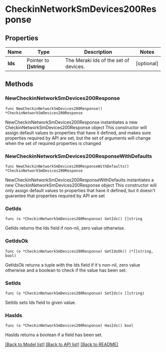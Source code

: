 # CheckinNetworkSmDevices200Response

## Properties

Name | Type | Description | Notes
------------ | ------------- | ------------- | -------------
**Ids** | Pointer to **[]string** | The Meraki Ids of the set of devices. | [optional] 

## Methods

### NewCheckinNetworkSmDevices200Response

`func NewCheckinNetworkSmDevices200Response() *CheckinNetworkSmDevices200Response`

NewCheckinNetworkSmDevices200Response instantiates a new CheckinNetworkSmDevices200Response object
This constructor will assign default values to properties that have it defined,
and makes sure properties required by API are set, but the set of arguments
will change when the set of required properties is changed

### NewCheckinNetworkSmDevices200ResponseWithDefaults

`func NewCheckinNetworkSmDevices200ResponseWithDefaults() *CheckinNetworkSmDevices200Response`

NewCheckinNetworkSmDevices200ResponseWithDefaults instantiates a new CheckinNetworkSmDevices200Response object
This constructor will only assign default values to properties that have it defined,
but it doesn't guarantee that properties required by API are set

### GetIds

`func (o *CheckinNetworkSmDevices200Response) GetIds() []string`

GetIds returns the Ids field if non-nil, zero value otherwise.

### GetIdsOk

`func (o *CheckinNetworkSmDevices200Response) GetIdsOk() (*[]string, bool)`

GetIdsOk returns a tuple with the Ids field if it's non-nil, zero value otherwise
and a boolean to check if the value has been set.

### SetIds

`func (o *CheckinNetworkSmDevices200Response) SetIds(v []string)`

SetIds sets Ids field to given value.

### HasIds

`func (o *CheckinNetworkSmDevices200Response) HasIds() bool`

HasIds returns a boolean if a field has been set.


[[Back to Model list]](../README.md#documentation-for-models) [[Back to API list]](../README.md#documentation-for-api-endpoints) [[Back to README]](../README.md)


